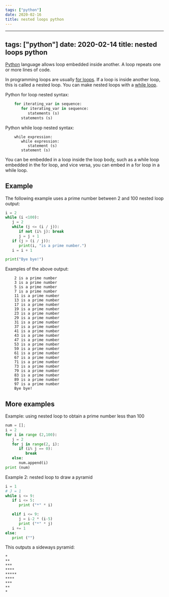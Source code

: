 ```yaml
---
tags: ["python"]
date: 2020-02-16
title: nested loops python
---
```

---
tags: ["python"]
date: 2020-02-14
title: nested loops python
---
[Python](https://python.org) language allows loop embedded inside another. A loop repeats one or more lines of code. 

In programming loops are usually [for loops](https://pythonbasics.org/for-loops/). If a loop is inside another loop, this is called a nested loop. You can make nested loops with a [while loop](https://pythonprogramminglanguage.com/while-loop/).

Python for loop nested syntax:

```python
    for iterating_var in sequence:
       for iterating_var in sequence:
          statements (s)
       statements (s)
```

Python while loop nested syntax:

```
    while expression:
       while expression:
          statement (s)
       statement (s)
```

You can be embedded in a loop inside the loop body, such as a while loop  embedded in the for loop, and vice versa, you can embed in a for loop in a while loop.

## Example

The following example uses a prime number between 2 and 100 nested loop output:

```python
i = 2
while (i <100):
   j = 2
   while (j <= (i / j)):
      if not (i% j): break
      j = j + 1
   if (j > (i / j)):
      print(i, "is a prime number.")
   i = i + 1

print("Bye bye!")
```

Examples of the above output:

```
    2 is a prime number
    3 is a prime number
    5 is a prime number
    7 is a prime number
    11 is a prime number
    13 is a prime number
    17 is a prime number
    19 is a prime number
    23 is a prime number
    29 is a prime number
    31 is a prime number
    37 is a prime number
    41 is a prime number
    43 is a prime number
    47 is a prime number
    53 is a prime number
    59 is a prime number
    61 is a prime number
    67 is a prime number
    71 is a prime number
    73 is a prime number
    79 is a prime number
    83 is a prime number
    89 is a prime number
    97 is a prime number
    Bye bye!
```

## More examples

Example: using nested loop to obtain a prime number less than 100

```python
num = [];
i = 2
for i in range (2,100):
   j = 2
   for j in range(2, i):
      if (i% j == 0):
         break
   else:
      num.append(i)
print (num)
```

Example 2: nested loop to draw a pyramid

```python
i = 1
# J = 1                                                                                                                                                                                  
while i <= 9:
   if i <= 5:
      print ("*" * i)

   elif i <= 9:
      j = i-2 * (i-5)
      print ("*" * j)
   i += 1
else:
   print ("")
```
This outputs a sideways pyramid:

```
*
**
***
****
*****
****
***
**
*
```

